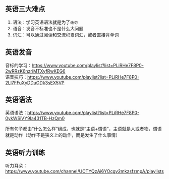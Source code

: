 ## 英语三大难点
1. 语法：学习英语语法就是为了```造句```
2. 语音：发音不标准也不是什么大问题
3. 词汇：可以通过阅读和交流积累词汇，或者直接背单词

## 英语发音
音标的学习：https://www.youtube.com/playlist?list=PLiRHe7F8P0-2wRRzK6nzriMTXyfRwKEG6  
语音技巧：https://www.youtube.com/playlist?list=PLiRHe7F8P0-2Ll7FFuXyDDuODk3sEX5VP

## 英语语法
英语语法：https://www.youtube.com/playlist?list=PLiRHe7F8P0-0ykWSiVY9Ia431TB-HzQm0

所有句子都由“什么怎么样”组成，也就是“主语+谓语”，主语就是人或者物，谓语就是动作（动作不是狭义上的动作，而是发生了什么事情）

## 英语听力训练
听力耳朵：https://www.youtube.com/channel/UCTYQzAi6YOcgv2mkzsfzmpA/playlists